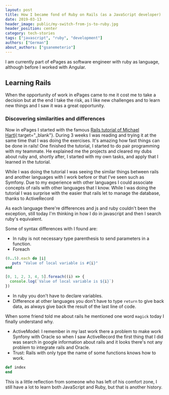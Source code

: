 ```yaml
---
layout: post
title: How I became fond of Ruby on Rails (as a JavaScript developer)
date: 2019-03-13
header_image: public/my-switch-from-js-to-ruby.jpg
header_position: center
category: tech-stories
tags: ["javascript", "ruby", "development"]
authors: ["German"]
about_authors: ["gsanemeterio"]
---
```


I am currently part of ePages as software engineer with ruby as language, although before I worked with Angular.

## Learning Rails
When the opportunity of work in ePages came to me it cost me to take a decision but at the end I take the risk, as I like new challenges and to learn new things and I saw it was a great opportunity.

### Discovering similarities and differences
Now in ePages I started with the famous [Rails tutorial of Michael Hartl](https://www.railstutorial.org/){:target="_blank"}.
During 3 weeks I was reading and trying it at the same time that I was doing the exercises.
It's amazing how fast things can be done in rails!
One finished the tutorial, I started to do pair programming with my teammate.
He explained me the projects and cleared my dubs about ruby and, shortly after, I started with my own tasks, and apply that I learned in the tutorial.

While I was doing the tutorial I was seeing the similar things between rails and another languages with I work before or that I've seen such as Symfony.
Due to my experience with other languages I could associate concepts of rails with other languages that I know.
While I was doing the tutorial I was surprise with the easier that rails let to manage the database, thanks to ActiveRecord

As each language there're differences and js and ruby couldn't been the exception, still today I'm thinking in how I do in javascript and then I search ruby's equivalent.

Some of syntax differences with I found are:

- In ruby is not necessary type parenthesis to send parameters in a function.
- Foreach

```ruby
(0..5).each do |i|
   puts "Value of local variable is #{i}"
end
```

```js
[0, 1, 2, 3, 4, 5].foreach((i) => {
  console.log(`Value of local variable is ${i}`)
})
```

- In ruby you don't have to declare variables.
- Difference at other languages you don't have to type `return` to give back data, as always give back the result of the last line of code.

When some friend told me about rails he mentioned one word `magick` today I finally understand why.

- ActiveModel: I remember in my last work there a problem to make work Synfony with Oracle so when I saw ActiveRecord the first thing that I did was search in google information about rails and it looks there's not any problem to integrate rails and Oracle.
- Trust: Rails with only type the name of some functions knows how to work.

```ruby
def index
end
```

This is a little reflection from someone who has left of his comfort zone, I still have a lot to learn both JavaScript and Ruby, but that is another history.